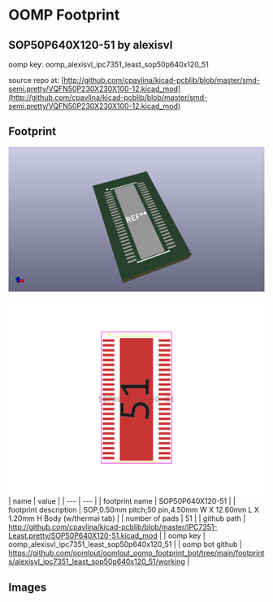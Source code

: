 # OOMP Footprint  
## SOP50P640X120-51  by alexisvl  
  
oomp key: oomp_alexisvl_ipc7351_least_sop50p640x120_51  
  
source repo at: [http://github.com/cpavlina/kicad-pcblib/blob/master/smd-semi.pretty/VQFN50P230X230X100-12.kicad_mod](http://github.com/cpavlina/kicad-pcblib/blob/master/smd-semi.pretty/VQFN50P230X230X100-12.kicad_mod)  
## Footprint  
  
[![working_kicad_pcb_3d.png](working_kicad_pcb_3d_600.png)](working_kicad_pcb_3d.png)  
  
[![working.png](working_600.png)](working.png)  
| name | value | 
| --- | --- | 
| footprint name | SOP50P640X120-51 | 
| footprint description | SOP,0.50mm pitch;50 pin,4.50mm W X 12.60mm L X 1.20mm H Body (w/thermal tab) | 
| number of pads | 51 | 
| github path | http://github.com/cpavlina/kicad-pcblib/blob/master/IPC7351-Least.pretty/SOP50P640X120-51.kicad_mod | 
| oomp key | oomp_alexisvl_ipc7351_least_sop50p640x120_51 | 
| oomp bot github | https://github.com/oomlout/oomlout_oomp_footprint_bot/tree/main/footprints/alexisvl_ipc7351_least_sop50p640x120_51/working | 
## Images  
